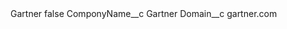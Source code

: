 <?xml version="1.0" encoding="UTF-8"?>
<CustomMetadata xmlns="http://soap.sforce.com/2006/04/metadata" xmlns:xsi="http://www.w3.org/2001/XMLSchema-instance" xmlns:xsd="http://www.w3.org/2001/XMLSchema">
    <label>Gartner</label>
    <protected>false</protected>
    <values>
        <field>ComponyName__c</field>
        <value xsi:type="xsd:string">Gartner</value>
    </values>
    <values>
        <field>Domain__c</field>
        <value xsi:type="xsd:string">gartner.com</value>
    </values>
</CustomMetadata>
